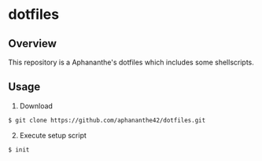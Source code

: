# dotfiles

## Overview

This repository is a Aphananthe's dotfiles which includes some shellscripts.

## Usage

1. Download

```bash
$ git clone https://github.com/aphananthe42/dotfiles.git
```

2. Execute setup script

```bash
$ init
```
